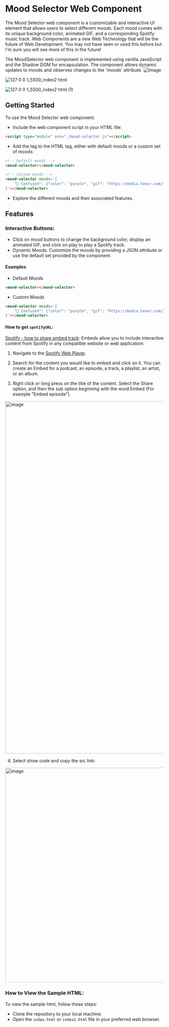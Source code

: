 # Mood Selector Web Component
The Mood Selector web component is a customizable and interactive UI element that allows users to select different moods. Each mood comes with its unique background color, animated GIF, and a corresponding Spotify music track. Web Components are a new Web Technology that will be the future of Web Development. You may not have seen or used this before but I'm sure you will see more of this in the future!

The MoodSelector web component is implemented using vanilla JavaScript and the Shadow DOM for encapsulation. The component allows dynamic updates to moods and observes changes to the 'moods' attribute.
![image](https://github.com/ParulK-bhardwaj/mood-web-component/assets/111934039/38df2e04-0d4b-4e53-ba0b-51841ed5113d)

![127 0 0 1_5500_index2 html](https://github.com/ParulK-bhardwaj/mood-web-component/assets/111934039/a7835657-c43c-4830-8337-6920fae47e20)

![127 0 0 1_5500_index2 html (1)](https://github.com/ParulK-bhardwaj/mood-web-component/assets/111934039/1d679ccd-abe2-4704-aaf4-1577902d153c)

## Getting Started
To use the Mood Selector web component:

- Include the web component script in your HTML file:

```html
<script type="module" src="./mood-selector.js"></script>
```

- Add the <mood-selector> tag to the HTML <body> tag, either with default moods or a custom set of moods:

```html
<!-- Default moods -->
<mood-selector></mood-selector>

<!-- Custom moods -->
<mood-selector moods='{
    "🤔 Confused": {"color": "purple", "gif": "https://media.tenor.com/7fw_-tKvxYUAAAAC/confusing-math.gif", "spotifyUrl": "https://open.spotify.com/embed/track/3Um9toULmYFGCpvaIPFw7l?utm_source=generator"}
}'></mood-selector>
```

- Explore the different moods and their associated features.

## Features
### Interactive Buttons: 
- Click on mood buttons to change the background color, display an animated GIF, and click on play to play a Spotify track.
- Dynamic Moods: Customize the moods by providing a JSON attribute or use the default set provided by the component.

#### Examples
- Default Moods
```html
<mood-selector></mood-selector>
```

- Custom Moods
```html
<mood-selector moods='{
    "🤔 Confused": {"color": "purple", "gif": "https://media.tenor.com/7fw_-tKvxYUAAAAC/confusing-math.gif", "spotifyUrl": "https://open.spotify.com/embed/track/3Um9toULmYFGCpvaIPFw7l?utm_source=generator"}
}'></mood-selector>
```

#### How to get `spotifyURL`: 
[Spotify - how to share embed track](https://developer.spotify.com/documentation/embeds/tutorials/creating-an-embed): 
Embeds allow you to include interactive content from Spotify in any compatible website or web application:
1. Navigate to the [Spotify Web Player](https://open.spotify.com/).

2. Search for the content you would like to embed and click on it. You can create an Embed for a podcast, an episode, a track, a playlist, an artist, or an album.

3. Right click or long press on the title of the content. Select the Share option, and then the sub option beginning with the word Embed (For example "Embed episode").
<img width="1119" alt="image" src="https://github.com/ParulK-bhardwaj/mood-web-component/assets/111934039/bf538f34-59ca-4d89-9a1b-96a3bdbdc036">

4. Select show code and copy the src link:

<img width="682" alt="image" src="https://github.com/ParulK-bhardwaj/mood-web-component/assets/111934039/be415941-3967-4089-a44b-2732f950c1c0">

### How to View the Sample HTML:
To view the sample html, follow these steps:

- Clone the repository to your local machine.
- Open the `index.html` or `index2.html` file in your preferred web browser.